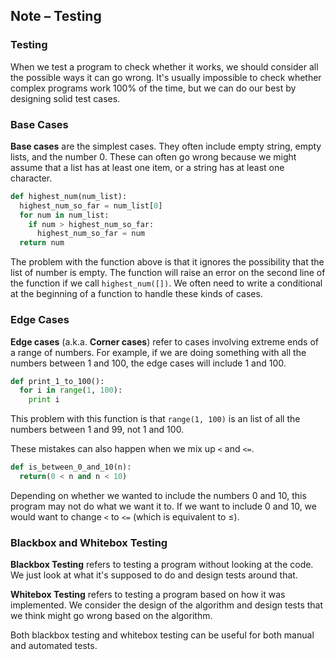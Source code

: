## Note – Testing

### Testing

When we test a program to check whether it works, we should consider all the possible ways it can go wrong. It's usually impossible to check whether complex programs work 100% of the time, but we can do our best by designing solid test cases.

### Base Cases

**Base cases** are the simplest cases. They often include empty string, empty lists, and the number 0. These can often go wrong because we might assume that a list has at least one item, or a string has at least one character.

```python
def highest_num(num_list):
  highest_num_so_far = num_list[0]
  for num in num_list:
    if num > highest_num_so_far:
      highest_num_so_far = num
  return num
```

The problem with the function above is that it ignores the possibility that the list of number is empty. The function will raise an error on the second line of the function if we call `highest_num([])`. We often need to write a conditional at the beginning of a function to handle these kinds of cases.


### Edge Cases

**Edge cases** (a.k.a. **Corner cases**) refer to cases involving extreme ends of a range of numbers. For example, if we are doing something with all the numbers between 1 and 100, the edge cases will include 1 and 100.

```python
def print_1_to_100():
  for i in range(1, 100):
    print i
```

This problem with this function is that `range(1, 100)` is an list of all the numbers between 1 and 99, not 1 and 100. 

These mistakes can also happen when we mix up `<` and `<=`.

```python
def is_between_0_and_10(n):
  return(0 < n and n < 10)
```

Depending on whether we wanted to include the numbers 0 and 10, this program may not do what we want it to. If we want to include 0 and 10, we would want to change `<` to `<=` (which is equivalent to ≤).

### Blackbox and Whitebox Testing

**Blackbox Testing** refers to testing a program without looking at the code. We just look at what it's supposed to do and design tests around that.

**Whitebox Testing** refers to testing a program based on how it was implemented. We consider the design of the algorithm and design tests that we think might go wrong based on the algorithm.

Both blackbox testing and whitebox testing can be useful for both manual and automated tests.